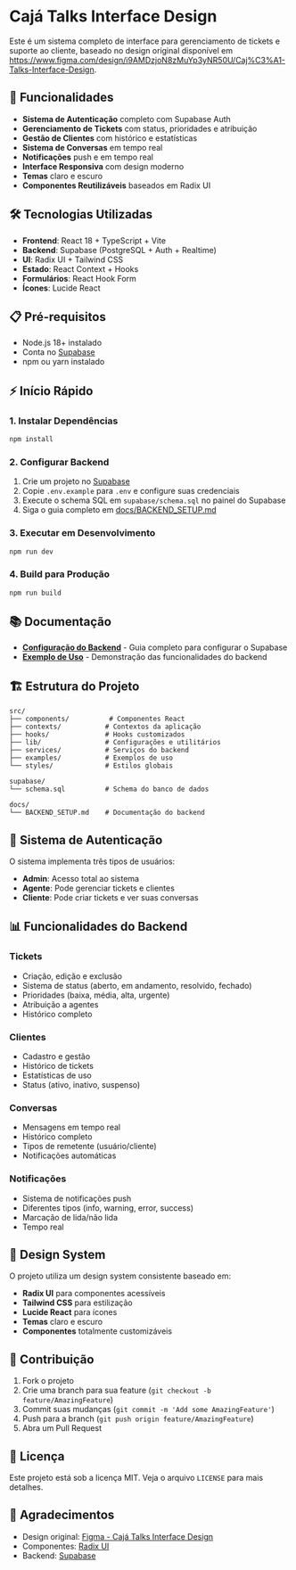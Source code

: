 
# Cajá Talks Interface Design

Este é um sistema completo de interface para gerenciamento de tickets e suporte ao cliente, baseado no design original disponível em https://www.figma.com/design/i9AMDzjoN8zMuYp3yNR50U/Caj%C3%A1-Talks-Interface-Design.

## 🚀 Funcionalidades

- **Sistema de Autenticação** completo com Supabase Auth
- **Gerenciamento de Tickets** com status, prioridades e atribuição
- **Gestão de Clientes** com histórico e estatísticas
- **Sistema de Conversas** em tempo real
- **Notificações** push e em tempo real
- **Interface Responsiva** com design moderno
- **Temas** claro e escuro
- **Componentes Reutilizáveis** baseados em Radix UI

## 🛠️ Tecnologias Utilizadas

- **Frontend**: React 18 + TypeScript + Vite
- **Backend**: Supabase (PostgreSQL + Auth + Realtime)
- **UI**: Radix UI + Tailwind CSS
- **Estado**: React Context + Hooks
- **Formulários**: React Hook Form
- **Ícones**: Lucide React

## 📋 Pré-requisitos

- Node.js 18+ instalado
- Conta no [Supabase](https://supabase.com)
- npm ou yarn instalado

## ⚡ Início Rápido

### 1. Instalar Dependências

```bash
npm install
```

### 2. Configurar Backend

1. Crie um projeto no [Supabase](https://supabase.com)
2. Copie `.env.example` para `.env` e configure suas credenciais
3. Execute o schema SQL em `supabase/schema.sql` no painel do Supabase
4. Siga o guia completo em [docs/BACKEND_SETUP.md](docs/BACKEND_SETUP.md)

### 3. Executar em Desenvolvimento

```bash
npm run dev
```

### 4. Build para Produção

```bash
npm run build
```

## 📚 Documentação

- **[Configuração do Backend](docs/BACKEND_SETUP.md)** - Guia completo para configurar o Supabase
- **[Exemplo de Uso](src/examples/BackendUsage.tsx)** - Demonstração das funcionalidades do backend

## 🏗️ Estrutura do Projeto

```
src/
├── components/          # Componentes React
├── contexts/           # Contextos da aplicação
├── hooks/              # Hooks customizados
├── lib/                # Configurações e utilitários
├── services/           # Serviços do backend
├── examples/           # Exemplos de uso
└── styles/             # Estilos globais

supabase/
└── schema.sql          # Schema do banco de dados

docs/
└── BACKEND_SETUP.md    # Documentação do backend
```

## 🔐 Sistema de Autenticação

O sistema implementa três tipos de usuários:

- **Admin**: Acesso total ao sistema
- **Agente**: Pode gerenciar tickets e clientes
- **Cliente**: Pode criar tickets e ver suas conversas

## 📊 Funcionalidades do Backend

### Tickets
- Criação, edição e exclusão
- Sistema de status (aberto, em andamento, resolvido, fechado)
- Prioridades (baixa, média, alta, urgente)
- Atribuição a agentes
- Histórico completo

### Clientes
- Cadastro e gestão
- Histórico de tickets
- Estatísticas de uso
- Status (ativo, inativo, suspenso)

### Conversas
- Mensagens em tempo real
- Histórico completo
- Tipos de remetente (usuário/cliente)
- Notificações automáticas

### Notificações
- Sistema de notificações push
- Diferentes tipos (info, warning, error, success)
- Marcação de lida/não lida
- Tempo real

## 🎨 Design System

O projeto utiliza um design system consistente baseado em:

- **Radix UI** para componentes acessíveis
- **Tailwind CSS** para estilização
- **Lucide React** para ícones
- **Temas** claro e escuro
- **Componentes** totalmente customizáveis

## 🤝 Contribuição

1. Fork o projeto
2. Crie uma branch para sua feature (`git checkout -b feature/AmazingFeature`)
3. Commit suas mudanças (`git commit -m 'Add some AmazingFeature'`)
4. Push para a branch (`git push origin feature/AmazingFeature`)
5. Abra um Pull Request

## 📄 Licença

Este projeto está sob a licença MIT. Veja o arquivo `LICENSE` para mais detalhes.

## 🙏 Agradecimentos

- Design original: [Figma - Cajá Talks Interface Design](https://www.figma.com/design/i9AMDzjoN8zMuYp3yNR50U/Caj%C3%A1-Talks-Interface-Design)
- Componentes: [Radix UI](https://www.radix-ui.com/)
- Backend: [Supabase](https://supabase.com/)
  